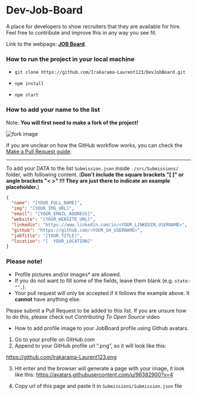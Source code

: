 # Dev-Job-Board

A place for developers to show recruiters that they are available for hire. Feel free to contribute and improve this in any way you see fit.

Link to the webpage: [**JOB Board**](https://dev-job-board-now.vercel.app).

### How to run the project in your local machine

- `git clone https://github.com/Irakarama-Laurent123/DevJobBoard.git`

- `npm install`

- `npm start`

### How to add your name to the list

Note: **You will first need to make a fork of the project!**

![fork image](https://docs.github.com/assets/cb-23088/images/help/repository/fork_button.png)

If you are unclear on how the GitHub workflow works, you can check the [Make a Pull Request guide](https://makeapullrequest.com/).

---

To add your DATA to the list `Submission.json`
inside `./src/Submissions/` folder, with following content.
(**Don't include the square brackets "[ ]" or angle brackets "< >" !!! They
are just there to indicate an example placeholder.**)

```json
{
  "name": "[YOUR_FULL_NAME]",
  "img": "[YOUR_IMG_URL]",
  "email": "[YOUR_EMAIL_ADDRESS]",
  "website": "[YOUR_WEBSITE_URL]",
  "linkedin": "https://www.linkedin.com/in/<YOUR_LINKEDIN_USERNAME>",
  "github": "https://github.com/<YOUR_GH_USERNAME>",
  "jobTitle": "[YOUR_TITLE]",
  "location": "[  YOUR_LOCATION]"
}
```

### Please note!

- Profile pictures and/or images\* are allowed.
- If you do not want to fill some of the fields, leave them blank (e.g. `state: "",`).
- Your pull request will only be accepted if it follows the example above. It **cannot** have anything else.

Please submit a Pull Request to be added to this list. If you are unsure how to do this, please check out _Contributing To Open Source_ video

- How to add profile image to your JobBoard profile using Github avatars.

1. Go to your profile on GitHub.com
2. Append to your GitHub profile url “.png”, so it will look like this:

https://github.com/Irakarama-Laurent123.png

3. Hit enter and the browser will generate a page with your image, it look like this:
   https://avatars.githubusercontent.com/u/96382900?v=4

4. Copy url of this page and paste it in `Submissions/Submission.json` file
